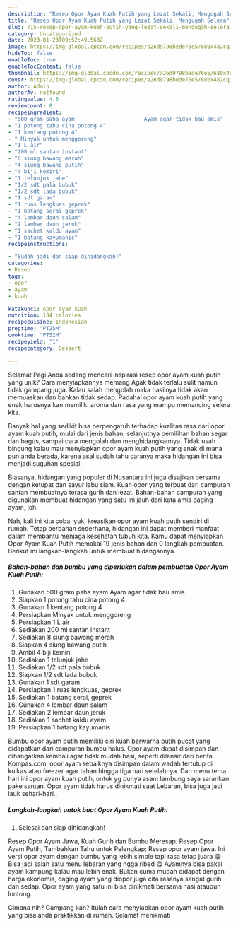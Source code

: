 ```yaml
---
description: "Resep Opor Ayam Kuah Putih yang Lezat Sekali, Mengugah Selera"
title: "Resep Opor Ayam Kuah Putih yang Lezat Sekali, Mengugah Selera"
slug: 715-resep-opor-ayam-kuah-putih-yang-lezat-sekali-mengugah-selera
category: Uncategorized
date: 2023-01-23T09:52:49.563Z
image: https://img-global.cpcdn.com/recipes/a26d9798bede76e5/680x482cq70/opor-ayam-kuah-putih-foto-resep-utama.jpg
hideToc: false
enableToc: true
enableTocContent: false
thumbnail: https://img-global.cpcdn.com/recipes/a26d9798bede76e5/680x482cq70/opor-ayam-kuah-putih-foto-resep-utama.jpg
cover: https://img-global.cpcdn.com/recipes/a26d9798bede76e5/680x482cq70/opor-ayam-kuah-putih-foto-resep-utama.jpg
author: Admin
authorAv: notfound
ratingvalue: 4.5
reviewcount: 8
recipeingredient:
- "500 gram paha ayam                      Ayam agar tidak bau amis"
- "1 potong tahu cina potong 4"
- "1 kentang potong 4"
- " Minyak untuk menggoreng"
- "1 L air"
- "200 ml santan instant"
- "8 siung bawang merah"
- "4 siung bawang putih"
- "4 biji kemiri"
- "1 telunjuk jahe"
- "1/2 sdt pala bubuk"
- "1/2 sdt lada bubuk"
- "1 sdt garam"
- "1 ruas lengkuas geprek"
- "1 batang serai geprek"
- "4 lembar daun salam"
- "2 lembar daun jeruk"
- "1 sachet kaldu ayam"
- "1 batang kayumanis"
recipeinstructions:

- "Sudah jadi dan siap dihidangkan!"
categories:
- Resep
tags:
- opor
- ayam
- kuah

katakunci: opor ayam kuah 
nutrition: 134 calories
recipecuisine: Indonesian
preptime: "PT25M"
cooktime: "PT52M"
recipeyield: "1"
recipecategory: Dessert

---
```



Selamat Pagi Anda sedang mencari inspirasi resep opor ayam kuah putih yang unik? Cara menyiapkannya memang Agak tidak terlalu sulit namun tidak gampang juga. Kalau salah mengolah maka hasilnya tidak akan memuaskan dan bahkan tidak sedap. Padahal opor ayam kuah putih yang enak harusnya kan memiliki aroma dan rasa yang mampu memancing selera kita.


Banyak hal yang sedikit bisa berpengaruh terhadap kualitas rasa dari opor ayam kuah putih, mulai dari jenis bahan, selanjutnya pemilihan bahan segar dan bagus, sampai cara mengolah dan menghidangkannya. Tidak usah bingung kalau mau menyiapkan opor ayam kuah putih yang enak di mana pun anda berada, karena asal sudah tahu caranya maka hidangan ini bisa menjadi suguhan spesial.

Biasanya, hidangan yang populer di Nusantara ini juga disajikan bersama dengan ketupat dan sayur labu siam. Kuah opor yang terbuat dari campuran santan membuatnya terasa gurih dan lezat. Bahan-bahan campuran yang digunakan membuat hidangan yang satu ini jauh dari kata amis daging ayam, loh.


Nah, kali ini kita coba, yuk, kreasikan opor ayam kuah putih sendiri di rumah. Tetap berbahan sederhana, hidangan ini dapat memberi manfaat dalam membantu menjaga kesehatan tubuh kita. Kamu dapat menyiapkan Opor Ayam Kuah Putih memakai 19 jenis bahan dan 0 langkah pembuatan. Berikut ini langkah-langkah untuk membuat hidangannya.

<!--inarticleads1-->

##### Bahan-bahan dan bumbu yang diperlukan dalam pembuatan Opor Ayam Kuah Putih:

1. Gunakan 500 gram paha ayam                      Ayam agar tidak bau amis
1. Siapkan 1 potong tahu cina potong 4
1. Gunakan 1 kentang potong 4
1. Persiapkan  Minyak untuk menggoreng
1. Persiapkan 1 L air
1. Sediakan 200 ml santan instant
1. Sediakan 8 siung bawang merah
1. Siapkan 4 siung bawang putih
1. Ambil 4 biji kemiri
1. Sediakan 1 telunjuk jahe
1. Sediakan 1/2 sdt pala bubuk
1. Siapkan 1/2 sdt lada bubuk
1. Gunakan 1 sdt garam
1. Persiapkan 1 ruas lengkuas, geprek
1. Sediakan 1 batang serai, geprek
1. Gunakan 4 lembar daun salam
1. Sediakan 2 lembar daun jeruk
1. Sediakan 1 sachet kaldu ayam
1. Persiapkan 1 batang kayumanis


Bumbu opor ayam putih memiliki ciri kuah berwarna putih pucat yang didapatkan dari campuran bumbu halus. Opor ayam dapat disimpan dan dihangatkan kembali agar tidak mudah basi, seperti dilansir dari berita Kompas.com, opor ayam sebaiknya disimpan dalam wadah tertutup di kulkas atau freezer agar tahan hingga tiga hari setelahnya. Dan menu tema hari ini opor ayam kuah putih, untuk yg punya asam lambung saya sarankan pake santan. Opor ayam tidak harus dinikmati saat Lebaran, bisa juga jadi lauk sehari-hari.. 

<!--inarticleads2-->

##### Langkah-langkah untuk buat Opor Ayam Kuah Putih:


1. Selesai dan siap dihidangkan!

Resep Opor Ayam Jawa, Kuah Gurih dan Bumbu Meresap. Resep Opor Ayam Putih, Tambahkan Tahu untuk Pelengkap; Resep opor ayam jawa. Ini versi opor ayam dengan bumbu yang lebih simple tapi rasa tetap juara 😁 Bisa jadi salah satu menu lebaran yang ngga ribed 😋 Ayamnya bisa pakai ayam kampung kalau mau lebih enak. Bukan cuma mudah didapat dengan harga ekonomis, daging ayam yang diopor juga cita rasanya sangat gurih dan sedap. Opor ayam yang satu ini bisa dinikmati bersama nasi ataupun lontong. 

Gimana nih? Gampang kan? Itulah cara menyiapkan opor ayam kuah putih yang bisa anda praktikkan di rumah. Selamat menikmati
